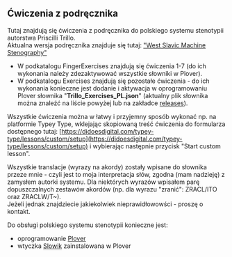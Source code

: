 ## Ćwiczenia z podręcznika  

  Tutaj znajdują się ćwiczenia z podręcznika do polskiego systemu stenotypii autorstwa Priscilli Trillo.   
  Aktualna wersja podręcznika znajduje się tutaj: ["West Slavic Machine Stenography"](https://github.com/Plover-Trillo/WestSlavicStenography/releases)

    
  * W podkatalogu FingerExercises znajdują się ćwiczenia 1-7 (do ich wykonania należy zdezaktywować wszystkie słowniki w Plover).  
  * W podkatalogu Exercises znajdują się pozostałe ćwiczenia - do ich wykonania konieczne jest dodanie i aktywacja w oprogramowaniu Plover słownika "**Trillo_Exercises_PL.json**" (aktualny plik słownika można znaleźć na liście powyżej lub na zakładce [releases](https://github.com/Jamers303/Steno_PL/releases)).
  
Wszystkie ćwiczenia można w łatwy i przyjemny sposób wykonać np. na platformie Typey Type, wklejając skopiowaną treść ćwiczenia do formularza dostępnego tutaj:
[https://didoesdigital.com/typey-type/lessons/custom/setup](https://didoesdigital.com/typey-type/lessons/custom/setup) i wybierając następnie przycisk "Start custom lesson".  

Wszystkie translacje (wyrazy na akordy) zostały wpisane do słownika przeze mnie - czyli jest to moja interpretacja słów, zgodna (mam nadzieję) z zamysłem autorki systemu. Dla niektórych wyrazów wpisałem parę dopuszczalnych zestawów akordów (np. dla wyrazu "zranić":	ZRACL/ITO oraz ZRACLW/T~).  
Jeżeli jednak znajdziecie jakiekolwiek nieprawidłowowści - proszę o kontakt. 

  
Do obsługi polskiego systemu stenotypii konieczne jest:
* oprogramowanie [Plover](https://www.openstenoproject.org/plover/)
* wtyczka [Slowik](https://github.com/flamenco108/plover_polish_slowik) zainstalowana w Plover

  
